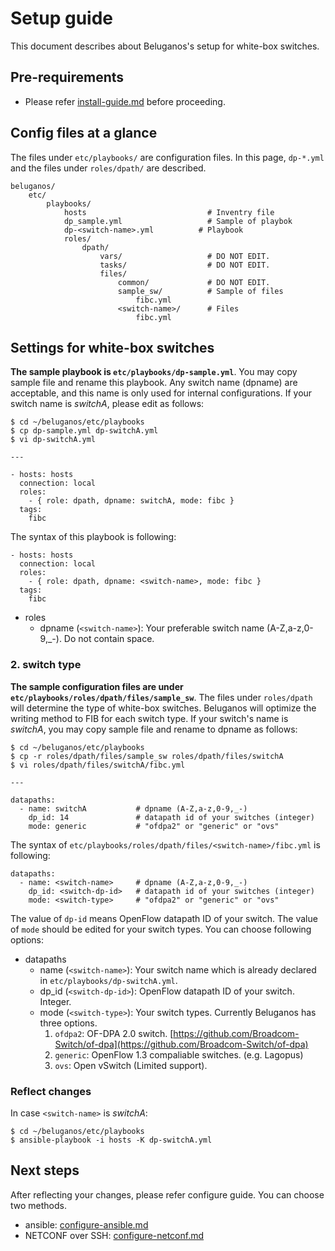 # Setup guide
This document describes about Beluganos's setup for white-box switches.

## Pre-requirements
- Please refer [install-guide.md](install-guide.md) before proceeding.

## Config files at a glance

The files under `etc/playbooks/` are configuration files. In this page, `dp-*.yml` and the files under `roles/dpath/` are described.

~~~~
beluganos/
    etc/
        playbooks/
            hosts                           # Inventry file
            dp_sample.yml                   # Sample of playbok
            dp-<switch-name>.yml          # Playbook
            roles/
                dpath/
                    vars/                   # DO NOT EDIT.
                    tasks/                  # DO NOT EDIT.
                    files/
                        common/             # DO NOT EDIT.
                        sample_sw/          # Sample of files
                            fibc.yml
                        <switch-name>/      # Files
                            fibc.yml
~~~~

## Settings for white-box switches

**The sample playbook is `etc/playbooks/dp-sample.yml`**. You may copy sample file and rename this playbook. Any switch name (dpname) are acceptable, and this name is only used for internal configurations. If your switch name is *switchA*, please edit as follows:

~~~~
$ cd ~/beluganos/etc/playbooks
$ cp dp-sample.yml dp-switchA.yml
$ vi dp-switchA.yml

---

- hosts: hosts
  connection: local
  roles:
    - { role: dpath, dpname: switchA, mode: fibc }
  tags:
    fibc

~~~~

The syntax of this playbook is following:

~~~~
- hosts: hosts
  connection: local
  roles:
    - { role: dpath, dpname: <switch-name>, mode: fibc }
  tags:
    fibc
~~~~

- roles
	- dpname (`<switch-name>`): Your preferable switch name (A-Z,a-z,0-9,_-). Do not contain space.

### 2. switch type
**The sample configuration files are under `etc/playbooks/roles/dpath/files/sample_sw`**. The files under `roles/dpath` will determine the type of white-box switches. Beluganos will optimize the writing method to FIB for each switch type. If your switch's name is *switchA*, you may copy sample file and rename to dpname as follows:

~~~~
$ cd ~/beluganos/etc/playbooks
$ cp -r roles/dpath/files/sample_sw roles/dpath/files/switchA
$ vi roles/dpath/files/switchA/fibc.yml

---

datapaths:
  - name: switchA           # dpname (A-Z,a-z,0-9,_-)
    dp_id: 14               # datapath id of your switches (integer)
    mode: generic           # "ofdpa2" or "generic" or "ovs"

~~~~

The syntax of `etc/playbooks/roles/dpath/files/<switch-name>/fibc.yml` is following:

~~~~
datapaths:
  - name: <switch-name>     # dpname (A-Z,a-z,0-9,_-)
    dp_id: <switch-dp-id>   # datapath id of your switches (integer)
    mode: <switch-type>     # "ofdpa2" or "generic" or "ovs"
~~~~


The value of `dp-id` means OpenFlow datapath ID of your switch. The value of `mode` should be edited for your switch types. You can choose following options:

- datapaths
	- name (`<switch-name>`): Your switch name which is already declared in `etc/playbooks/dp-switchA.yml`.
	- dp_id (`<switch-dp-id>`): OpenFlow datapath ID of your switch. Integer.
	- mode (`<switch-type>`): Your switch types. Currently Beluganos has three options.
 		1. `ofdpa2`: OF-DPA 2.0 switch. [https://github.com/Broadcom-Switch/of-dpa](https://github.com/Broadcom-Switch/of-dpa)
		1. `generic`: OpenFlow 1.3 compaliable switches. (e.g. Lagopus)
		1. `ovs`: Open vSwitch (Limited support).

### Reflect changes

In case `<switch-name>` is *switchA*:

~~~~
$ cd ~/beluganos/etc/playbooks
$ ansible-playbook -i hosts -K dp-switchA.yml
~~~~

## 

## Next steps
After reflecting your changes, please refer configure guide. You can choose two methods.

- ansible: [configure-ansible.md](configure-ansible.md)
- NETCONF over SSH: [configure-netconf.md](configure-netconf.md)